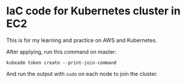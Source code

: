 # IaC code for Kubernetes cluster in EC2

This is for my learning and practice on AWS and Kubernetes.

After applying, run this command on master:

```
kubeadm token create --print-join-command
```

And run the output with `sudo` on each node to join the cluster.
